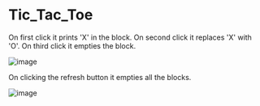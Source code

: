 # Tic_Tac_Toe

On first click it prints 'X' in the block.
On second click it replaces 'X' with 'O'.
On third click it empties the block.

![image](https://user-images.githubusercontent.com/96879019/165243801-551a98c9-000b-48ca-ac63-c73b30ece0b4.png)


On clicking the refresh button it empties all the blocks.

![image](https://user-images.githubusercontent.com/96879019/165243900-0e5557e5-a241-42cf-994c-8a796bd85e19.png)

